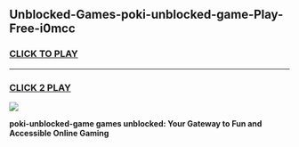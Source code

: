 
## Unblocked-Games-poki-unblocked-game-Play-Free-i0mcc
<h3>
<a href="https://premium76.site?title=poki-unblocked-game&ref=20A">CLICK TO PLAY</a></h3>
<hr>

<h3>
<a href="https://premium76.site?title=poki-unblocked-game&ref=20A">CLICK 2 PLAY</a>
  
</h3>

<a href="https://premium76.site?title=poki-unblocked-game&ref=20A"><img src="https://clearcache.store/games.png"></a>


**poki-unblocked-game games unblocked: Your Gateway to Fun and Accessible Online Gaming**
